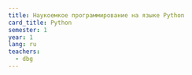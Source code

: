 ```yaml
---
title: Наукоемкое программирование на языке Python
card_title: Python
semester: 1
year: 1
lang: ru
teachers:
  - dbg
---
```


